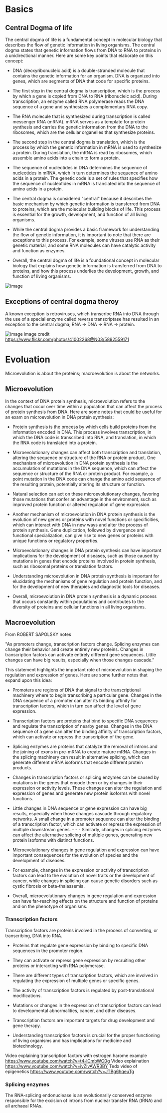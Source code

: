 # Basics 

## Central Dogma of life

The central dogma of life is a fundamental concept in molecular biology that describes the flow of genetic information in living organisms. The central dogma states that genetic information flows from DNA to RNA to proteins in a unidirectional manner. Here are some key points that elaborate on this concept:

- DNA (deoxyribonucleic acid) is a double-stranded molecule that contains the genetic information for an organism. DNA is organized into genes, which are segments of DNA that code for specific proteins.

- The first step in the central dogma is transcription, which is the process by which a gene is copied from DNA to RNA (ribonucleic acid). During transcription, an enzyme called RNA polymerase reads the DNA sequence of a gene and synthesizes a complementary RNA copy.

- The RNA molecule that is synthesized during transcription is called messenger RNA (mRNA). mRNA serves as a template for protein synthesis and carries the genetic information from the DNA to the ribosomes, which are the cellular organelles that synthesize proteins.

- The second step in the central dogma is translation, which is the process by which the genetic information in mRNA is used to synthesize a protein. During translation, the mRNA is read by ribosomes, which assemble amino acids into a chain to form a protein.

- The sequence of nucleotides in DNA determines the sequence of nucleotides in mRNA, which in turn determines the sequence of amino acids in a protein. The genetic code is a set of rules that specifies how the sequence of nucleotides in mRNA is translated into the sequence of amino acids in a protein.

- The central dogma is considered "central" because it describes the basic mechanism by which genetic information is transferred from DNA to proteins, which are the molecular building blocks of life. This process is essential for the growth, development, and function of all living organisms.

- While the central dogma provides a basic framework for understanding the flow of genetic information, it is important to note that there are exceptions to this process. For example, some viruses use RNA as their genetic material, and some RNA molecules can have catalytic activity and function as enzymes.

- Overall, the central dogma of life is a foundational concept in molecular biology that explains how genetic information is transferred from DNA to proteins, and how this process underlies the development, growth, and function of living organisms.

![image](https://user-images.githubusercontent.com/13312112/205510196-959337d6-9ef2-4830-a2dd-95a33877b50e.png)

## Exceptions of central dogma theroy
A known exception is retroviruses, which transcribe RNA into DNA through the use of a special enzyme called reverse transcriptase has resulted in an exception to the central dogma; RNA → DNA → RNA → protein.

![image](https://user-images.githubusercontent.com/13312112/197333715-bb0413ea-5594-4d91-8701-fed5b3a8e77a.png)
image credit https://www.flickr.com/photos/41002268@N03/5892559171

# Evoluation 

Microevolution is about the proteins; macroevolution is about the networks.

## Microevolution
In the context of DNA protein synthesis, microevolution refers to the changes that occur over time within a population that can affect the process of protein synthesis from DNA. Here are some notes that could be useful for an exam on microevolution in DNA protein synthesis:

- Protein synthesis is the process by which cells build proteins from the information encoded in DNA. This process involves transcription, in which the DNA code is transcribed into RNA, and translation, in which the RNA code is translated into a protein.

- Microevolutionary changes can affect both transcription and translation, altering the sequence or structure of the RNA or protein product.
One mechanism of microevolution in DNA protein synthesis is the accumulation of mutations in the DNA sequence, which can affect the sequence or structure of the RNA or protein product. For example, a point mutation in the DNA code can change the amino acid sequence of the resulting protein, potentially altering its structure or function.

- Natural selection can act on these microevolutionary changes, favoring those mutations that confer an advantage in the environment, such as improved protein function or altered regulation of gene expression.

- Another mechanism of microevolution in DNA protein synthesis is the evolution of new genes or proteins with novel functions or specificities, which can interact with DNA in new ways and alter the process of protein synthesis. Gene duplication, followed by divergence and functional specialization, can give rise to new genes or proteins with unique functions or regulatory properties.

- Microevolutionary changes in DNA protein synthesis can have important implications for the development of diseases, such as those caused by mutations in genes that encode proteins involved in protein synthesis, such as ribosomal proteins or translation factors.

- Understanding microevolution in DNA protein synthesis is important for elucidating the mechanisms of gene regulation and protein function, and for the development of new therapies and diagnostic tools for diseases.

- Overall, microevolution in DNA protein synthesis is a dynamic process that occurs constantly within populations and contributes to the diversity of proteins and cellular functions in all living organisms.

## Macroevolution

From ROBERT SAPOLSKY notes

"As promoters change, transcription factors change. Splicing enzymes can change their behavior and create entirely new proteins. Changes in transcription factors can activate entirely different gene sequences. Little changes can have big results, especially when those changes cascade."


This statement highlights the important role of microevolution in shaping the regulation and expression of genes. Here are some further notes that expand upon this idea:

- Promoters are regions of DNA that signal to the transcriptional machinery where to begin transcribing a particular gene. Changes in the DNA sequence of a promoter can alter its binding affinity for transcription factors, which in turn can affect the level of gene expression.

- Transcription factors are proteins that bind to specific DNA sequences and regulate the transcription of nearby genes. Changes in the DNA sequence of a gene can alter the binding affinity of transcription factors, which can activate or repress the transcription of the gene.

- Splicing enzymes are proteins that catalyze the removal of introns and the joining of exons in pre-mRNA to create mature mRNA. Changes in the splicing machinery can result in alternative splicing, which can generate different mRNA isoforms that encode different protein products.

- Changes in transcription factors or splicing enzymes can be caused by mutations in the genes that encode them or by changes in their expression or activity levels. These changes can alter the regulation and expression of genes and generate new protein isoforms with novel functions.

- Little changes in DNA sequence or gene expression can have big results, especially when those changes cascade through regulatory networks. A small change in a promoter sequence can alter the binding of a transcription factor, which can activate or repress the expression of multiple downstream genes. - - - Similarly, changes in splicing enzymes can affect the alternative splicing of multiple genes, generating new protein isoforms with distinct functions.

- Microevolutionary changes in gene regulation and expression can have important consequences for the evolution of species and the development of diseases. 

- For example, changes in the expression or activity of transcription factors can lead to the evolution of novel traits or the development of cancer, while changes in splicing can cause genetic disorders such as cystic fibrosis or beta-thalassemia.

- Overall, microevolutionary changes in gene regulation and expression can have far-reaching effects on the structure and function of proteins and on the phenotype of organisms.


### Transcription factors
Transcription factors are proteins involved in the process of converting, or transcribing, DNA into RNA.

- Proteins that regulate gene expression by binding to specific DNA sequences in the promoter region.

- They can activate or repress gene expression by recruiting other proteins or interacting with RNA polymerase.

- There are different types of transcription factors, which are involved in regulating the expression of multiple genes or specific genes.

- The activity of transcription factors is regulated by post-translational modifications.

- Mutations or changes in the expression of transcription factors can lead to developmental abnormalities, cancer, and other diseases.

- Transcription factors are important targets for drug development and gene therapy.

- Understanding transcription factors is crucial for the proper functioning of living organisms and has implications for medicine and biotechnology.


Video explaining transcription factors with estrogen harome example https://www.youtube.com/watch?v=t4-lCmbWO0g
Video explaination https://www.youtube.com/watch?v=ivZivAWR3BY
Tedx video of epigenetics https://www.youtube.com/watch?v=JTBg6hqeuTg

### Splicing enzymes
The RNA-splicing endonuclease is an evolutionarily conserved enzyme responsible for the excision of introns from nuclear transfer RNA (tRNA) and all archaeal RNAs.

